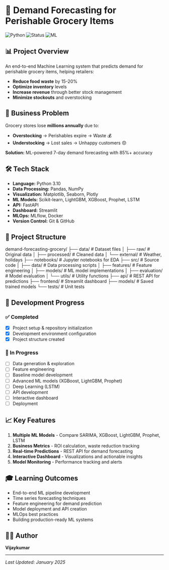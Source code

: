 # 🛒 Demand Forecasting for Perishable Grocery Items

![Python](https://img.shields.io/badge/Python-3.10-blue)
![Status](https://img.shields.io/badge/Status-In%20Development-yellow)
![ML](https://img.shields.io/badge/ML-Time%20Series%20Forecasting-green)

## 📊 Project Overview
An end-to-end Machine Learning system that predicts demand for perishable grocery items, helping retailers:
- **Reduce food waste** by 15-20%
- **Optimize inventory** levels
- **Increase revenue** through better stock management
- **Minimize stockouts** and overstocking

## 🎯 Business Problem
Grocery stores lose **millions annually** due to:
- **Overstocking** → Perishables expire → Waste 💰
- **Understocking** → Lost sales → Unhappy customers 😞

**Solution:** ML-powered 7-day demand forecasting with 85%+ accuracy

## 🛠️ Tech Stack
- **Language:** Python 3.10
- **Data Processing:** Pandas, NumPy
- **Visualization:** Matplotlib, Seaborn, Plotly
- **ML Models:** Scikit-learn, LightGBM, XGBoost, Prophet, LSTM
- **API:** FastAPI
- **Dashboard:** Streamlit
- **MLOps:** MLflow, Docker
- **Version Control:** Git & GitHub

## 📁 Project Structure
demand-forecasting-grocery/
├── data/ # Dataset files
│ ├── raw/ # Original data
│ ├── processed/ # Cleaned data
│ └── external/ # Weather, holidays
├── notebooks/ # Jupyter notebooks for EDA
├── src/ # Source code
│ ├── data/ # Data processing scripts
│ ├── features/ # Feature engineering
│ ├── models/ # ML model implementations
│ ├── evaluation/ # Model evaluation
│ └── utils/ # Utility functions
├── api/ # REST API for predictions
├── frontend/ # Streamlit dashboard
├── models/ # Saved trained models
└── tests/ # Unit tests


## 🚀 Development Progress

### ✅ Completed
- [x] Project setup & repository initialization
- [x] Development environment configuration
- [x] Project structure created

### 🔨 In Progress
- [ ] Data generation & exploration
- [ ] Feature engineering
- [ ] Baseline model development
- [ ] Advanced ML models (XGBoost, LightGBM, Prophet)
- [ ] Deep Learning (LSTM)
- [ ] API development
- [ ] Interactive dashboard
- [ ] Deployment

## 📈 Key Features
1. **Multiple ML Models** - Compare SARIMA, XGBoost, LightGBM, Prophet, LSTM
2. **Business Metrics** - ROI calculation, waste reduction tracking
3. **Real-time Predictions** - REST API for demand forecasting
4. **Interactive Dashboard** - Visualizations and actionable insights
5. **Model Monitoring** - Performance tracking and alerts

## 🎓 Learning Outcomes
- End-to-end ML pipeline development
- Time series forecasting techniques
- Feature engineering for demand prediction
- Model deployment and API creation
- MLOps best practices
- Building production-ready ML systems

## 👨‍💻 Author
**Vijaykumar**

---
*Last Updated: January 2025*